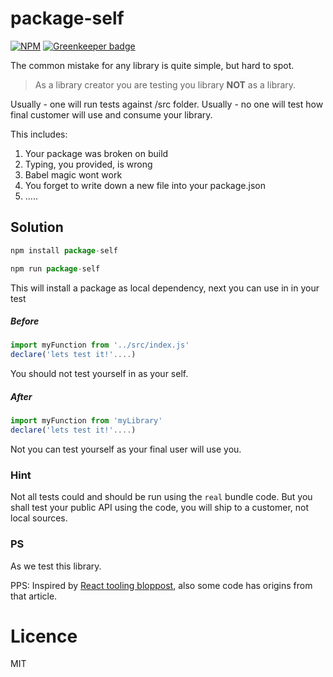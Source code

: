 # package-self

[![NPM](https://nodei.co/npm/package-self.png?downloads=true&stars=true)](https://nodei.co/npm/package-self/) [![Greenkeeper badge](https://badges.greenkeeper.io/theKashey/package-self.svg)](https://greenkeeper.io/)

The common mistake for any library is quite simple, but hard to spot.

> As a library creator you are testing you library __NOT__ as a library. 

Usually - one will run tests against /src folder. Usually - no one will test how 
final customer will use and consume your library.

This includes:
1. Your package was broken on build
2. Typing, you provided, is wrong
3. Babel magic wont work
4. You forget to write down a new file into your package.json
5. .....

## Solution

```js
npm install package-self

npm run package-self
```    
This will install a package as local dependency, next you can use in in your test

##### Before
```js
import myFunction from '../src/index.js'
declare('lets test it!'....)
```
You should not test yourself in as your self.

##### After
```js
import myFunction from 'myLibrary'
declare('lets test it!'....)
```
Not you can test yourself as your final user will use you.

### Hint
Not all tests could and should be run using the `real` bundle code.
But you shall test your public API using the code, you will ship to a customer, not local sources.

### PS
As we test this library.

PPS: Inspired by [React tooling bloppost](https://reactjs.org/blog/2017/12/15/improving-the-repository-infrastructure.html#simulating-package-publishing),
also some code has origins from that article. 

# Licence
MIT